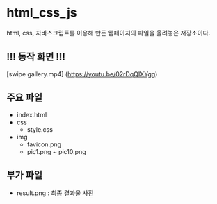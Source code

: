 # html_css_js
html, css, 자바스크립트를 이용해 만든 웹페이지의 파일을 올려놓은 저장소이다.

## !!! 동작 화면 !!!
[swipe gallery.mp4] (https://youtu.be/02rDqQIXYgg)

## 주요 파일
- index.html
- css
  - style.css
- img
  - favicon.png
  - pic1.png ~ pic10.png

## 부가 파일
- result.png : 최종 결과물 사진
